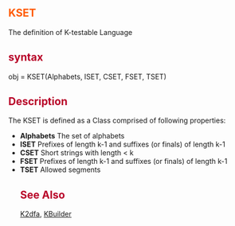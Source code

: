 <font color='FF5B00'><h2> KSET </h2></font>
The definition of K-testable Language
<font color='B80028'><h2> syntax </h2></font>
obj = KSET(Alphabets, ISET, CSET, FSET, TSET)
<font color='B80028'><h2> Description </h2></font>
The KSET is defined as a Class comprised of following properties:
  * **Alphabets**  The set of alphabets
  * **ISET**   Prefixes of length k-1 and suffixes (or finals) of length k-1
  * **CSET**  Short strings with length < k
  * **FSET**  Prefixes of length k-1 and suffixes (or finals) of length k-1
  * **TSET**  Allowed segments
<font color='B80028'><h2> See Also </h2></font>
[K2dfa](K2dfa.md), [KBuilder](KBuilder.md)